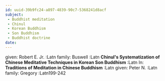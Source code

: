 ```yaml
---
id: uuid-39b9fc24-a897-4839-90c7-5368241d8acf
subject: 
 - Buddhist meditation
 - Chinul
 - Korean Buddhism
 - Son Buddhism
 - Buddhist doctrine
date: 
---
```


given: Robert E. Jr. :Latn
family: Buswell :Latn
**Chinul's Systematization of Chinese Meditative Techniques in Korean Son Buddhism** :Latn
In: 
**Traditions of Meditation in Chinese Buddhism** :Latn
given: Peter N. :Latn
family: Gregory :Latn199-242